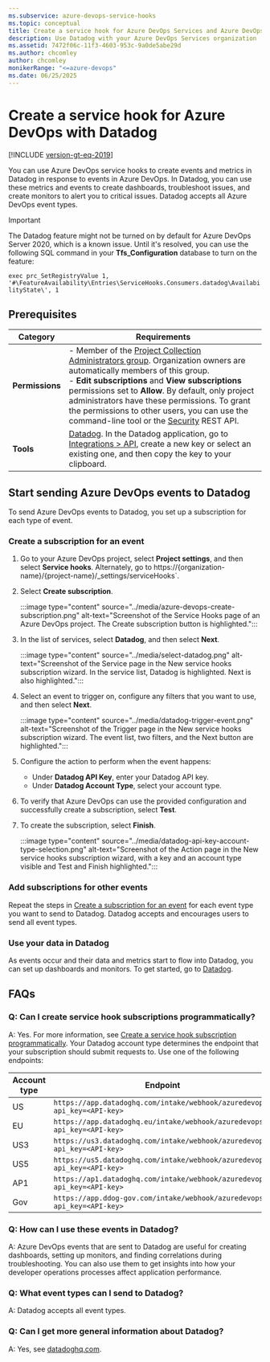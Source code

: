 ```yaml
---
ms.subservice: azure-devops-service-hooks
ms.topic: conceptual
title: Create a service hook for Azure DevOps Services and Azure DevOps Server with Datadog.
description: Use Datadog with your Azure DevOps Services organization
ms.assetid: 7472f06c-11f3-4603-953c-9a0de5abe29d
ms.author: chcomley
author: chcomley
monikerRange: "<=azure-devops"
ms.date: 06/25/2025
---
```

# Create a service hook for Azure DevOps with Datadog 

[!INCLUDE [version-gt-eq-2019](../../includes/version-gt-eq-2019.md)]

You can use Azure DevOps service hooks to create events and metrics in Datadog in response to events in Azure DevOps. In Datadog, you can use these metrics and events to create dashboards, troubleshoot issues, and create monitors to alert you to critical issues. Datadog accepts all Azure DevOps event types.

> [!IMPORTANT]
> The Datadog feature might not be turned on by default for Azure DevOps Server 2020, which is a known issue. Until it's resolved, you can use the following SQL command in your **Tfs_Configuration** database to turn on the feature:
>
> `exec prc_SetRegistryValue 1, '#\FeatureAvailability\Entries\ServiceHooks.Consumers.datadog\AvailabilityState\', 1`

## Prerequisites

| Category | Requirements |
|--------------|-------------|
|**Permissions**| - Member of the [Project Collection Administrators group](../../organizations/security/look-up-project-collection-administrators.md). Organization owners are automatically members of this group.<br>- **Edit subscriptions** and **View subscriptions** permissions set to **Allow**. By default, only project administrators have these permissions. To grant the permissions to other users, you can use the command-line tool or the [Security](/rest/api/azure/devops/security/?view=azure-devops-rest-6.0&preserve-view=true) REST API.|
|**Tools**|[Datadog](https://aka.ms/AzureDevOpsDataDog). In the Datadog application, go to [Integrations > API](https://aka.ms/AzureDevOpsDataDogAPI), create a new key or select an existing one, and then copy the key to your clipboard.   |

## Start sending Azure DevOps events to Datadog

To send Azure DevOps events to Datadog, you set up a subscription for each type of event.

### Create a subscription for an event

1. Go to your Azure DevOps project, select **Project settings**, and then select **Service hooks**. Alternately, go to https://{organization-name}/{project-name}/_settings/serviceHooks`.

1. Select **Create subscription**.

   :::image type="content" source="../media/azure-devops-create-subscription.png" alt-text="Screenshot of the Service Hooks page of an Azure DevOps project. The Create subscription button is highlighted.":::

1. In the list of services, select **Datadog**, and then select **Next**.

   :::image type="content" source="../media/select-datadog.png" alt-text="Screenshot of the Service page in the New service hooks subscription wizard. In the service list, Datadog is highlighted. Next is also highlighted.":::

1. Select an event to trigger on, configure any filters that you want to use, and then select **Next**.

   :::image type="content" source="../media/datadog-trigger-event.png" alt-text="Screenshot of the Trigger page in the New service hooks subscription wizard. The event list, two filters, and the Next button are highlighted.":::

1. Configure the action to perform when the event happens:
   - Under **Datadog API Key**, enter your Datadog API key.
   - Under **Datadog Account Type**, select your account type.

1. To verify that Azure DevOps can use the provided configuration and successfully create a subscription, select **Test**.

1. To create the subscription, select **Finish**.

   :::image type="content" source="../media/datadog-api-key-account-type-selection.png" alt-text="Screenshot of the Action page in the New service hooks subscription wizard, with a key and an account type visible and Test and Finish highlighted.":::

### Add subscriptions for other events

Repeat the steps in [Create a subscription for an event](#create-a-subscription-for-an-event) for each event type you want to send to Datadog. Datadog accepts and encourages users to send all event types.

### Use your data in Datadog

As events occur and their data and metrics start to flow into Datadog, you can set up dashboards and monitors. To get started, go to [Datadog](https://app.datadoghq.com/account/login).

## FAQs

### Q: Can I create service hook subscriptions programmatically?

A: Yes. For more information, see [Create a service hook subscription programmatically](../create-subscription.md). Your Datadog account type determines the endpoint that your subscription should submit requests to. Use one of the following endpoints:

| Account type | Endpoint |
| --- | --- |
| US | `https://app.datadoghq.com/intake/webhook/azuredevops?api_key=<API-key>` |
| EU | `https://app.datadoghq.eu/intake/webhook/azuredevops?api_key=<API-key>` |
| US3 | `https://us3.datadoghq.com/intake/webhook/azuredevops?api_key=<API-key>` |
| US5 | `https://us5.datadoghq.com/intake/webhook/azuredevops?api_key=<API-key>` |
| AP1 | `https://ap1.datadoghq.com/intake/webhook/azuredevops?api_key=<API-key>` |
| Gov | `https://app.ddog-gov.com/intake/webhook/azuredevops?api_key=<API-key>` |

### Q: How can I use these events in Datadog?

A: Azure DevOps events that are sent to Datadog are useful for creating dashboards, setting up monitors, and finding correlations during troubleshooting. You can also use them to get insights into how your developer operations processes affect application performance. 

### Q: What event types can I send to Datadog?

A: Datadog accepts all event types.

### Q: Can I get more general information about Datadog?

A: Yes, see [datadoghq.com](https://datadoghq.com).
